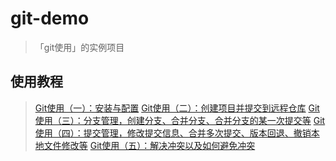# git-demo

> 「git使用」的实例项目

## 使用教程

> [Git使用（一）：安装与配置]()
> [Git使用（二）：创建项目并提交到远程仓库]()
> [Git使用（三）：分支管理，创建分支、合并分支、合并分支的某一次提交等]()
> [Git使用（四）：提交管理，修改提交信息、合并多次提交、版本回退、撤销本地文件修改等]()
> [Git使用（五）：解决冲突以及如何避免冲突]()